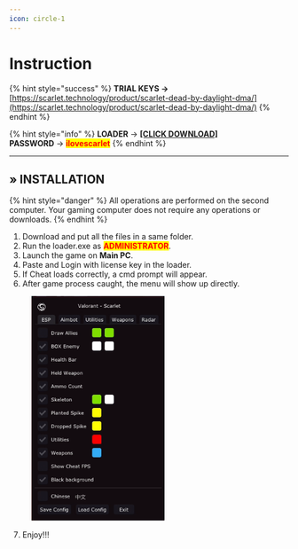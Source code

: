 ```yaml
---
icon: circle-1
---
```


# Instruction

{% hint style="success" %}
**TRIAL KEYS ->** [https://scarlet.technology/product/scarlet-dead-by-daylight-dma/](https://scarlet.technology/product/scarlet-dead-by-daylight-dma/)
{% endhint %}

{% hint style="info" %}
**LOADER** -> [**\[CLICK DOWNLOAD\]**](https://alist.scarlet.technology/Software)\
**PASSWORD** -> <mark style="color:red;">**ilovescarlet**</mark>
{% endhint %}

***

## » INSTALLATION

{% hint style="danger" %}
All operations are performed on the second computer. Your gaming computer does not require any operations or downloads.
{% endhint %}

1. Download and put all the files in a same folder.
2. Run the loader.exe as <mark style="color:red;">**ADMINISTRATOR**</mark>.
3. Launch the game on **Main PC**.
4. Paste and Login with license key in the loader.
5. If Cheat loads correctly, a cmd prompt will appear.
6. After game process caught, the menu will show up directly.

<figure><img src="../../.gitbook/assets/image (47).png" alt="" width="240"><figcaption></figcaption></figure>

7. Enjoy!!!
